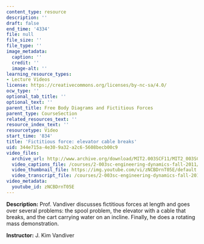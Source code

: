 ```yaml
---
content_type: resource
description: ''
draft: false
end_time: '4334'
file: null
file_size: ''
file_type: ''
image_metadata:
  caption: ''
  credit: ''
  image-alt: ''
learning_resource_types:
- Lecture Videos
license: https://creativecommons.org/licenses/by-nc-sa/4.0/
ocw_type: ''
optional_tab_title: ''
optional_text: ''
parent_title: Free Body Diagrams and Fictitious Forces
parent_type: CourseSection
related_resources_text: ''
resource_index_text: ''
resourcetype: Video
start_time: '834'
title: 'Fictitious force: elevator cable breaks'
uid: 344e715a-4e30-9a32-a2c6-5608becb00c9
video_files:
  archive_url: http://www.archive.org/download/MIT2.003SCF11/MIT2_003SCF11_lec08_300k.mp4
  video_captions_file: /courses/2-003sc-engineering-dynamics-fall-2011/803bc07f5f8659dab2f366b847d7abba_zNCBDrnT05E.vtt
  video_thumbnail_file: https://img.youtube.com/vi/zNCBDrnT05E/default.jpg
  video_transcript_file: /courses/2-003sc-engineering-dynamics-fall-2011/9aaad8904deff3ccacda9bc747c05c15_zNCBDrnT05E.pdf
video_metadata:
  youtube_id: zNCBDrnT05E
---
```

**Description:** Prof. Vandiver discusses fictitious forces at length and goes over several problems: the spool problem, the elevator with a cable that breaks, and the cart carrying water on an incline. Finally, he does a rotating mass demonstration.

**Instructor:** J. Kim Vandiver